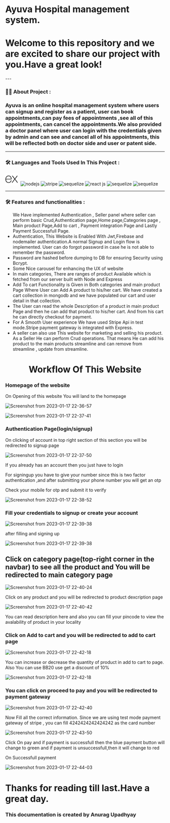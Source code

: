 # Ayuva Hospital management system.
<H1>Welcome to this repository and we are excited to share our project with you.Have a great look! </H1>
---

### :man_technologist: About Project :
<h3>Ayuva is an online hospital management system where users can signup and register as a patient, user can book appointments,can pay fees of appointments ,see all of this appointments, can cancel the appointments.We also provided a doctor panel where user can login with the credentials given by admin and can see and cancel all of his appointments, this will be reflected both on doctor side and user or patent side.</h3>

---

### :hammer_and_wrench: Languages and Tools Used In This Project :
<div >
 
<!-- <img src="https://github.com/devicons/devicon/blob/master/icons/css3/css3-plain-wordmark.svg"  title="CSS3" alt="CSS" width="40" height="40"/>&nbsp;
<img src="https://github.com/devicons/devicon/blob/master/icons/html5/html5-original.svg" title="HTML5" alt="HTML" width="40" height="40"/>&nbsp;
<img src="https://github.com/devicons/devicon/blob/master/icons/javascript/javascript-original.svg" title="JavaScript" alt="JavaScript" width="40" height="40"/>&nbsp; -->
<img src="https://github.com/devicons/devicon/blob/master/icons/express/express-original.svg" title="EXPRESS" alt="EXPRESS" width="40" height="40"/>&nbsp;
<img src="https://img.shields.io/badge/Nodejs-black?style=for-the-badge&logo=Nodejs&logoColor=white" alt="nodejs"/>
<img src="https://img.shields.io/badge/Stripe-black?style=for-the-badge&logo=Stripe&logoColor=white" alt="stripe"/>
<img src="https://img.shields.io/badge/Sequelize-black?style=for-the-badge&logo=sequelize&logoColor=white" alt="sequelize"/>
<img src="https://img.shields.io/badge/React-white?style=for-the-badge&logo=react&logoColor=blue" alt="react js"/>
<img src="https://img.shields.io/badge/nodemailer-black?style=for-the-badge&logo=nodemailer&logoColor=white" alt="sequelize"/>
<img src="https://img.shields.io/badge/materialui-black?style=for-the-badge&logo=materialui&logoColor=white" alt="sequelize"/>
</div>

---

### :hammer_and_wrench: Features and functionalities :
<div >
<ul>
We Have implemented Authentication , Seller panel where seller can perform basic Crud,Authentication page,Home page,Categories page , Main product Page,Add to cart , Payment integration Page and Lastly Payment Successfull Page.
<li> 
Authentication, This Website is Enabled With Jwt,Firebase and nodemailer authentication.A normal Signup and Login flow is implemented. User can do forgot password in case he is not able to remember the password.
</li>
<li> 
 Password are hashed before dumping to DB for ensuring Security using Bcrypt.
</li>
<li> 
Some Nice carousel for enhancing the UX of website
</li>
<li> 
In main categories, There are ranges of product Available which is fetched from our server built with Node and Express
</li>
<li> 
Add To cart Functionality is Given in Both categories and main product Page Where User can Add A product to his/her cart. We have created a cart collection in mongodb and we have populated our cart and user detail in that collection.
</li>
<li> 
The User can read the whole Description of a product in main product Page and then he can add that product to his/her cart. And from his cart he can directly checkout for payment.
</li>
<li> 
For A Smooth User experience We have used Stripe Api in test mode.Stripe payment gateway is integrated with Express.
</li>
<li> 
A seller can also use This website for marketing and selling his product. As a Seller He can perform Crud operations. That means He can add his product to the main products streamline and can remove from streamline , update from streamline.
</li>
</ul> 
 
</div>
<h1 align="center">Workflow Of This Website</h1>
<h3>Homepage of the website</h3>
<p> On Opening of this website You will land to the homepage</p>

![Screenshot from 2023-01-17 22-36-57](https://user-images.githubusercontent.com/108891203/212974975-1a832e8e-650e-4b1b-b79e-429eb6296688.jpg)

![Screenshot from 2023-01-17 22-37-41](https://user-images.githubusercontent.com/108891203/212975261-f63b276b-8c02-4c3a-b7b9-5a9b90fb1523.jpg)

<h3>Authentication Page(login/signup)</h3>
<p> On clicking of account in top right section of this section you will be redirected to signup page </p>

![Screenshot from 2023-01-17 22-37-50](https://user-images.githubusercontent.com/108891203/212975421-72e7260c-39e8-4700-98f7-499365909786.jpg)

<p> If you already has an account then you just have to login</p>
<p> For signingup you have to give your number since this is two factor authentication ,and after submitting your phone number you will get an otp </p>
<p> 
Check your mobile for otp and submit it to verify
</p>

![Screenshot from 2023-01-17 22-38-52](https://user-images.githubusercontent.com/108891203/212976228-09697441-57cf-4838-8ffd-a2fd54a330b8.jpg)

<h3>Fill your credentials to signup or create your account</h3>

![Screenshot from 2023-01-17 22-39-38](https://user-images.githubusercontent.com/108891203/212976448-37ff8bb9-fb50-45b5-b6b9-35da53aae2c2.jpg)

<p>after filling and signing up  </p>

![Screenshot from 2023-01-17 22-39-38](https://user-images.githubusercontent.com/108891203/212976690-6e2d10cb-784a-4aa3-bd3a-747017dbf4cb.jpg)

<h2>Click on category page(top-right corner in the navbar)  to see all the product and You will be redirected to main category page </h2>

![Screenshot from 2023-01-17 22-40-24](https://user-images.githubusercontent.com/108891203/212976895-832d883e-7340-4add-84ac-465c369005f3.jpg)

<p> Click on any product and you will be redirected to product dexcription page </p>

![Screenshot from 2023-01-17 22-40-42](https://user-images.githubusercontent.com/108891203/212977513-86595910-0afb-4fd3-96e3-4afadd489016.jpg)

<p>You can read description here and also you can fill your pincode to view the avalability of product in your locality </p>
 
<h3> Click on Add to cart and you will be redirected to add to cart page </h3> 

![Screenshot from 2023-01-17 22-42-18](https://user-images.githubusercontent.com/108891203/212977972-b5d126e3-7c55-4c38-b341-47b04e0988f7.jpg)

<p>You can increase or decrease the quantity of product in add to cart to page. Also You can use BB20 use get a discount of 10%</p>

![Screenshot from 2023-01-17 22-42-18](https://user-images.githubusercontent.com/108891203/212978350-e3697997-9baa-47f2-a8ff-01c3d3add75d.jpg)

<h3> You can click on proceed to pay and you will be redirected to payment gateway</h3>

![Screenshot from 2023-01-17 22-42-40](https://user-images.githubusercontent.com/108891203/212978577-57ac6959-9fb3-477e-98b1-bc88b0378d67.jpg)

<p>Now Fill all the correct information. Since we are using test mode payment gateway of stripe , you can fill 4242424242424242 as the card number </p>

![Screenshot from 2023-01-17 22-43-50](https://user-images.githubusercontent.com/108891203/212978823-750418ba-e183-47ce-98b9-1bf198bcee8a.jpg)

<p> Click On pay and if payment is successfull then the blue payment button will change to green and if payment is unsuccessfull,then it will change to red</p>
<p>On Successfull payment  </p>

![Screenshot from 2023-01-17 22-44-03](https://user-images.githubusercontent.com/108891203/212979126-710ca6b4-1fec-46fc-9038-1bb9e74e6b1d.jpg)

<h1>Thanks for reading till last.Have a great day. </h1>
<h3>This documentation is created by Anurag Upadhyay</h3>













